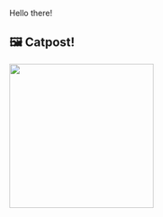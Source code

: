 Hello there!



## 🖼️ Catpost!

<sub>
    <img src="https://cdn2.thecatapi.com/images/ap6.jpg" height="256">
</sub>

